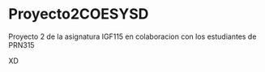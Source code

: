 # Proyecto2COESYSD
Proyecto 2 de la asignatura IGF115 en colaboracion con los estudiantes de PRN315

XD
